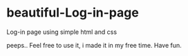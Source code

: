 # beautiful-Log-in-page
Log-in page using simple html and css

peeps..
Feel free to use it, i made it in my free time.
Have fun.
